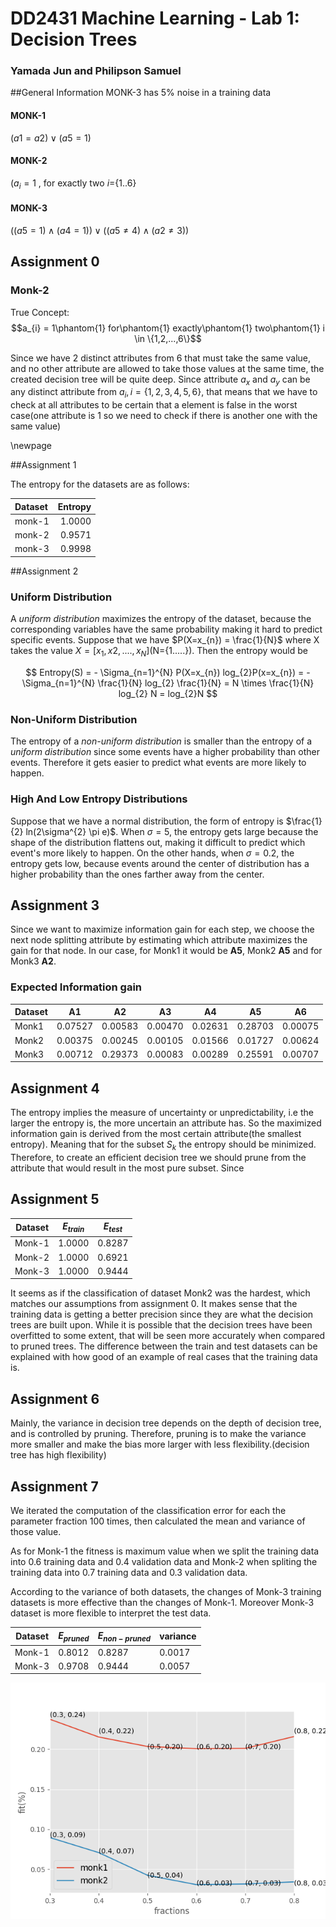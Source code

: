 # DD2431 Machine Learning - Lab 1: Decision Trees

### Yamada Jun and Philipson Samuel

##General Information
MONK-3 has 5% noise in a training data

#### MONK-1

$(a1 = a2) \vee (a5 = 1)$

#### MONK-2

$(a_{i}=1$ , for exactly two $i=${$1..6$}

#### MONK-3

$((a5=1) \wedge (a4=1))\vee((a5 \neq 4) \wedge (a2 \neq 3))$

## Assignment 0

### Monk-2
True Concept:
$$a_{i} = 1\phantom{1} for\phantom{1} exactly\phantom{1} two\phantom{1} i \in \{1,2,...,6\}$$

Since we have 2 distinct attributes from 6 that must take the same value, and no other attribute are allowed to take those values at the same time, the created decision tree will be quite deep. Since attribute $a_{x}$ and $a_{y}$ can be any distinct attribute from $a_{i},i=\{1,2,3,4,5,6\}$, that means that we have to check at all attributes to be certain that a element is false in the worst case(one attribute is 1 so we need to check if there is another one with the same value)

\newpage

##Assignment 1

The entropy for the datasets are as follows:

| Dataset | Entropy |
|:--------|--------:|
|monk-1   | 1.0000  |
|monk-2   | 0.9571  |
|monk-3   | 0.9998  |

##Assignment 2

### Uniform Distribution

A _uniform distribution_ maximizes the entropy of the dataset, because the corresponding variables have the same probability making it hard to predict specific events.
Suppose that we have $P(X=x_{n}) = \frac{1}{N}$ where X takes the value  $X=[x_{1}, x{2},....,x_{N}]$(N={1.....}).
Then the entropy would be

$$
Entropy(S) = - \Sigma_{n=1}^{N} P(X=x_{n}) log_{2}P(x=x_{n}) = - \Sigma_{n=1}^{N} \frac{1}{N} log_{2} \frac{1}{N} = N \times \frac{1}{N} log_{2} N = log_{2}N
$$

### Non-Uniform Distribution
The entropy of a _non-uniform distribution_ is smaller than the entropy of a _uniform distribution_ since some events have a higher probability than other events. Therefore it gets easier to predict what events are more likely to happen.

### High And Low Entropy Distributions
Suppose that we have a normal distribution, the form of entropy is $\frac{1}{2} ln(2\sigma^{2} \pi e)$. When $\sigma = 5$, the entropy gets large because the shape of the distribution flattens out, making it difficult to predict which event's more likely to happen.
On the other hands, when $\sigma = 0.2$, the entropy gets low, because events around the center of distribution has a higher probability than the ones farther away from the center.

## Assignment 3

Since we want to maximize information gain for each step, we choose the next node splitting attribute by estimating which attribute maximizes the gain for that node.
In our case, for Monk1 it would be __A5__, Monk2 __A5__ and for Monk3 __A2__.

### Expected Information gain
|Dataset|A1|A2|A3|A4|A5|A6|
|-|-|-|-|-|-|-|
|Monk1|0.07527|0.00583|0.00470|0.02631|0.28703|0.00075|
|Monk2|0.00375|0.00245|0.00105|0.01566|0.01727|0.00624|
|Monk3|0.00712|0.29373|0.00083|0.00289|0.25591|0.00707|

## Assignment 4
The entropy implies the measure of uncertainty or unpredictability, i.e the larger the entropy is, the more uncertain an attribute has. So the maximized information gain is derived from the most certain attribute(the smallest entropy). Meaning that for the subset $S_{k}$ the entropy should be minimized.
Therefore, to create an efficient decision tree we should prune from the attribute that would result in the most pure subset. Since

## Assignment 5
|Dataset|$E_{train}$|$E_{test}$|
|-|-|-|
|Monk-1| 1.0000| 0.8287|
|Monk-2| 1.0000| 0.6921|
|Monk-3| 1.0000| 0.9444|

It seems as if the classification of dataset Monk2 was the hardest, which matches our assumptions from assignment 0. It makes sense that the training data is getting a better precision since they are what the decision trees are built upon. While it is possible that the decision trees have been overfitted to some extent, that will be seen more accurately when compared to pruned trees. The difference between the train and test datasets can be explained with how good of an example of real cases that the training data is.

## Assignment 6
Mainly, the variance in decision tree depends on the depth of decision tree, and is controlled by pruning. Therefore, pruning is to make the variance more smaller and make the bias more larger with less flexibility.(decision tree has high flexibility)


## Assignment 7

We iterated the computation of the classification error for each the parameter fraction 100 times, then calculated the mean and variance of those value. 

As for Monk-1 the fitness is maximum value when we split the training data into 0.6 training data and 0.4 validation data and Monk-2 when spliting the training data into 0.7 training data and 0.3 validation data.

According to the variance of both datasets, the changes of Monk-3 training datasets is more effective than the changes of Monk-1. Moreover Monk-3 dataset is more flexible to interpret the test data.


|Dataset|$E_{pruned}$|$E_{non-pruned}$|variance|
|-|-|-|-|
|Monk-1| 0.8012| 0.8287|0.0017|
|Monk-3| 0.9708| 0.9444|0.0057|

![The classification error for each fraction](../plots/assignment7.png)
